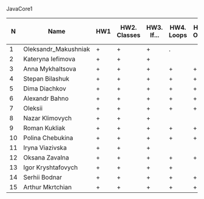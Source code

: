 JavaCore1

N|Name| HW1 | HW2. Classes|HW3. If...|HW4. Loops|HW5. OOP1 |HW6. OOP2 |HW7. Inner classes| HW8. Collection1 | HW9. Collection2|HW10. String|HW11. Thread. IO|HW12. Java8
--|--|--|--|--|--|--|--|--|--|--|--|--|--
1|Oleksandr_Makushniak|+|+|+|.|||||||||
2|Kateryna Iefimova|+|+|+||||||||||
3|Anna Mykhaltsova|+|+|+|+|+||||||||
4|Stepan Bilashuk|+|+|+|+|+|+|+|+|||||
5|Dima Diachkov|+|+|+|+|+|+|+||||||
6|Alexandr Bahno|+|+|+|+|+|+|+|+|||||
7|Oleksii|+|+|+|+|+||||||||
8|Nazar Klimovych|+|+|+||||||||||
9|Roman Kukliak|+|+|+|+|+||||||||
10|Polina Chebukina|+|+|+|+|+|+|+|+|||||
11|Iryna Viazivska|+|+|+||||||||||
12|Oksana Zavalna|+|+|+|+|+|.|||||||
13|Igor Kryshtafovych|+|+|+|+|||||||||
14|Serhii Bodnar|+|+|+|+|+|+|+|+|||||
15|Arthur Mkrtchian|+|+|+|+|+|||+|||||

 
